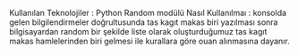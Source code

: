 Kullanılan Teknolojiler : 
Python
Random modülü 
Nasıl Kullanılmaı :
konsolda gelen bilgilendirmeler doğrultusunda tas kagıt makas biri yazılması sonra bilgisayardan random bir şekilde liste olarak oluşturduğumuz 
tas kagıt makas hamlelerinden biri gelmesi ile kurallara göre ouan alınmasına dayanır.
